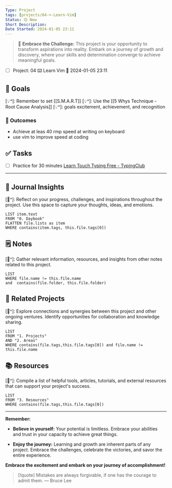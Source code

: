 ```yaml
---
Type: Project
tags: [projects/04-⌨️-Learn-Vim]
Status: 🟡 New
Short Description:
Date Started: 2024-01-05 23:11
---
```

> 🌟 **Embrace the Challenge:** 
> This project is your opportunity to transform aspirations into reality. Embark on a journey of growth and discovery, where your skills and determination converge to achieve meaningful goals.

- [ ] Project: 04 ⌨️ Learn Vim 🛫 2024-01-05 23:11
## 🎯 **Goals**
[💡^]: Remember to set [[S.M.A.R.T]] 
[💡^]: Use the [[5 Whys Technique - Root Cause Analysis]]
[💡^]: goals excitement, achievement, and recognition
### 🏁 Outcomes
- Achieve at leas 40 rmp speed at writing on keyboard
- use vim to improve speed at coding

## ✅ **Tasks**

- [ ] Practice for 30 minutes [Learn Touch Typing Free - TypingClub](https://www.typingclub.com/)


---
## 📖 Journal Insights
[💭^]: Reflect on your progress, challenges, and inspirations throughout the project. Use this space to capture your thoughts, ideas, and emotions.

``` dataview
LIST item.text
FROM "0. Daybook"
FLATTEN file.lists as item
WHERE contains(item.tags, this.file.tags[0])

```

## 🗒 Notes
[💭^]: Gather relevant information, resources, and insights from other notes related to this project.
``` dataview
LIST 
WHERE file.name != this.file.name 
and  contains(file.folder, this.file.folder)
```


## 🤝 Related Projects
[💭^]: Explore connections and synergies between this project and other ongoing ventures. Identify opportunities for collaboration and knowledge sharing.
``` dataview
LIST 
FROM "1. Projects"
AND "2. Areas"
WHERE contains(file.tags,this.file.tags[0]) and file.name != this.file.name
```

## 📚 Resources
[💭^]: Compile a list of helpful tools, articles, tutorials, and external resources that can support your project's success.
``` dataview
LIST 
FROM "3. Resources"
WHERE contains(file.tags,this.file.tags[0])
```


---
**Remember:**

- **Believe in yourself:** Your potential is limitless. Embrace your abilities and trust in your capacity to achieve great things.

- **Enjoy the journey:** Learning and growth are inherent parts of any project. Embrace the challenges, celebrate the victories, and savor the entire experience.

**Embrace the excitement and embark on your journey of accomplishment!**

> [!quote] Mistakes are always forgivable, if one has the courage to admit them.
> — Bruce Lee
